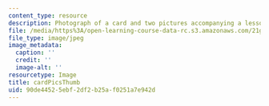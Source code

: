 ```yaml
---
content_type: resource
description: Photograph of a card and two pictures accompanying a lesson on Japanese.
file: /media/https%3A/open-learning-course-data-rc.s3.amazonaws.com/21g-504-japanese-iv-spring-2009/90de44525ebf2df2b25af0251a7e942d_cardPicsThumb.jpg
file_type: image/jpeg
image_metadata:
  caption: ''
  credit: ''
  image-alt: ''
resourcetype: Image
title: cardPicsThumb
uid: 90de4452-5ebf-2df2-b25a-f0251a7e942d
---
```

